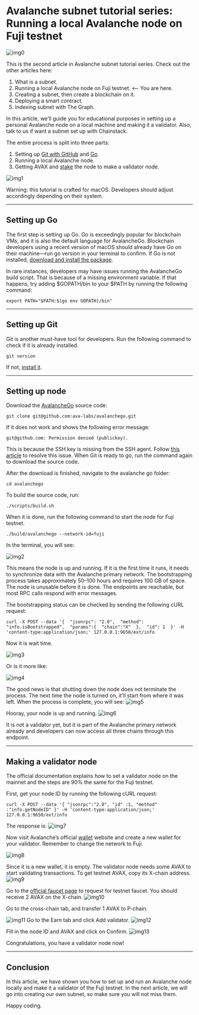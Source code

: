 # Avalanche subnet tutorial series: Running a local Avalanche node on Fuji testnet

![img0](https://github.com/wuzhong-zhu/Avalanche_subnet_tutorial/blob/main/resources/tutorial%202/img0.jpeg?raw=true)

This is the second article in Avalanche subnet tutorial series. Check out the other articles here:

1. What is a subnet.
2. Running a local Avalanche node on Fuji testnet. <– You are here.
3. Creating a subnet, then create a blockchain on it.
4. Deploying a smart contract.
5. Indexing subnet with The Graph.
   
In this article, we’ll guide you for educational purposes in setting up a personal Avalanche node on a local machine and making it a validator. Also, talk to us if want a subnet set up with Chainstack.

The entire process is split into three parts:

1. Setting up [Git with GitHub](https://github.com/) and [Go](https://go.dev/).
2. Running a local Avalanche node.
3. Getting AVAX and [stake](https://docs.avax.network/learn/platform-overview/staking/) the node to make a validator node.

![img1](https://github.com/wuzhong-zhu/Avalanche_subnet_tutorial/blob/main/resources/tutorial%202/img1.jpeg?raw=true)

Warning: this tutorial is crafted for macOS. Developers should adjust accordingly depending on their system. 

---
## Setting up Go
The first step is setting up Go. Go is exceedingly popular for blockchain VMs, and it is also the default language for AvalancheGo. Blockchain developers using a recent version of macOS should already have Go on their machine—run go version in your terminal to confirm. If Go is not installed, [download and install the package](https://go.dev/doc/install).

In rare instances, developers may have issues running the AvalancheGo build script. That is because of a missing environment variable. If that happens, try adding $GOPATH/bin to your $PATH by running the following command:

`export PATH="$PATH:$(go env GOPATH)/bin" `

---

## Setting up Git

Git is another must-have tool for developers. Run the following command to check if it is already installed.

`git version`

If not, [install it](https://github.com/git-guides/install-git).



---
## Setting up node 
Download the [AvalancheGo](https://github.com/ava-labs/avalanchego) source code:

`git clone git@github.com:ava-labs/avalanchego.git`

If it does not work and shows the following error message:

`git@github.com: Permission denied (publickey). `


This is because the SSH key is missing from the SSH agent. Follow [this article](https://docs.github.com/en/authentication/connecting-to-github-with-ssh/generating-a-new-ssh-key-and-adding-it-to-the-ssh-agent) to resolve this issue. When Git is ready to go, run the command again to download the source code.

After the download is finished, navigate to the avalanche go folder:

`cd avalanchego`

To build the source code, run:

`./scripts/build.sh`

When it is done, run the following command to start the node for Fuji testnet.

`./build/avalanchego --network-id=fuji`

In the terminal, you will see:

![img2](https://github.com/wuzhong-zhu/Avalanche_subnet_tutorial/blob/main/resources/tutorial%202/img2.png?raw=true)

This means the node is up and running. If it is the first time it runs, it needs to synchronize data with the Avalanche primary network. The bootstrapping process takes approximately 50–100 hours and requires 100 GB of space. The node is unusable before it is done. The endpoints are reachable, but most RPC calls respond with error messages.

The bootstrapping status can be checked by sending the following cURL request:

` curl -X POST --data '{ 
   "jsonrpc": "2.0", 
   "method": "info.isBootstrapped", 
   "params":{ 
    "chain":"X" 
   }, 
   "id": 1 
}' -H 'content-type:application/json;' 127.0.0.1:9650/ext/info `

Now it is wait time.

![img3](https://github.com/wuzhong-zhu/Avalanche_subnet_tutorial/blob/main/resources/tutorial%202/img3.png?raw=true)



Or is it more like:

![img4](https://github.com/wuzhong-zhu/Avalanche_subnet_tutorial/blob/main/resources/tutorial%202/img4.png?raw=true)


The good news is that shutting down the node does not terminate the process. The next time the node is turned on, it’ll start from where it was left.
When the process is complete, you will see:
![img5](https://github.com/wuzhong-zhu/Avalanche_subnet_tutorial/blob/main/resources/tutorial%202/img5.png?raw=true)

Hooray, your node is up and running.
![img6](https://github.com/wuzhong-zhu/Avalanche_subnet_tutorial/blob/main/resources/tutorial%202/img6.png?raw=true)

It is not a validator yet, but it is part of the Avalanche primary network already and developers can now access all three chains through this endpoint. 



---
## Making a validator node

The official documentation explains how to set a validator node on the mainnet and the steps are 90% the same for the Fuji testnet.

First, get your node ID by running the following cURL request:

` curl -X POST --data '{
"jsonrpc":"2.0",
"id" :1,
"method" :"info.getNodeID"
}' -H 'content-type:application/json;' 127.0.0.1:9650/ext/info `

The response is:
![img7](https://github.com/wuzhong-zhu/Avalanche_subnet_tutorial/blob/main/resources/tutorial%202/img7.png?raw=true)

Now visit Avalanche’s official [wallet](https://wallet.avax.network/) website and create a new wallet for your validator. Remember to change the network to Fuji.

![img8](https://github.com/wuzhong-zhu/Avalanche_subnet_tutorial/blob/main/resources/tutorial%202/img8.png?raw=true)


Since it is a new wallet, it is empty. The validator node needs some AVAX to start validating transactions. To get testnet AVAX, copy its X-chain address.
![img9](https://github.com/wuzhong-zhu/Avalanche_subnet_tutorial/blob/main/resources/tutorial%202/img9.png?raw=true)

Go to the [official faucet page](https://faucet.avax-test.network/) to request for testnet faucet. You should receive 2 AVAX on the X-chain.
![img10](https://github.com/wuzhong-zhu/Avalanche_subnet_tutorial/blob/main/resources/tutorial%202/img10.png?raw=true)

Go to the cross-chain tab, and transfer 1 AVAX to P-chain.

![img11](https://github.com/wuzhong-zhu/Avalanche_subnet_tutorial/blob/main/resources/tutorial%202/img11.png?raw=true)
Go to the Earn tab and click Add validator.
![img12](https://github.com/wuzhong-zhu/Avalanche_subnet_tutorial/blob/main/resources/tutorial%202/img12.png?raw=true)

Fill in the node ID and AVAX and click on Confirm.
![img13](https://github.com/wuzhong-zhu/Avalanche_subnet_tutorial/blob/main/resources/tutorial%202/img13.png?raw=true)

Congratulations, you have a validator node now!



---

## Conclusion

In this article, we have shown you how to set up and run an Avalanche node locally and make it a validator of the Fuji testnet. In the next article, we will go into creating our own subnet, so make sure you will not miss them.  

Happy coding.